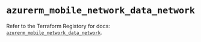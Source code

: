 # `azurerm_mobile_network_data_network`

Refer to the Terraform Registory for docs: [`azurerm_mobile_network_data_network`](https://www.terraform.io/docs/providers/azurerm/r/mobile_network_data_network).

